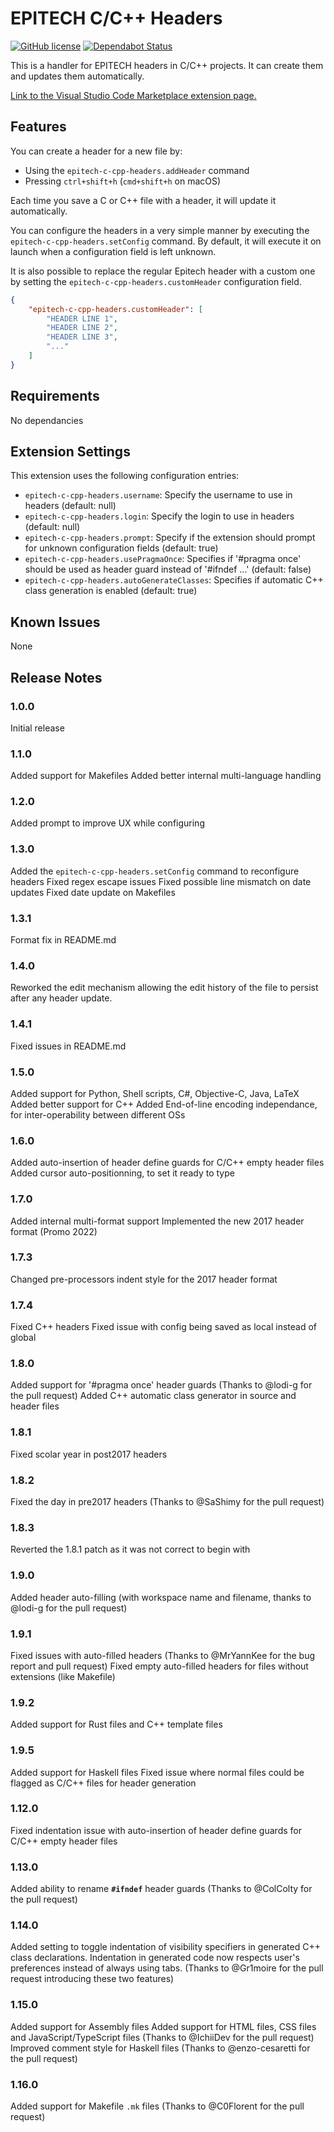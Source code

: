 EPITECH C/C++ Headers
=====================

[![GitHub license](https://img.shields.io/github/license/Hirevo/epitech-c-cpp-headers)](https://github.com/Hirevo/epitech-c-cpp-headers/blob/master/LICENSE)
[![Dependabot Status](https://api.dependabot.com/badges/status?host=github&repo=Hirevo/epitech-c-cpp-headers)](https://dependabot.com)

This is a handler for EPITECH headers in C/C++ projects.
It can create them and updates them automatically.

[Link to the Visual Studio Code Marketplace extension page.](https://marketplace.visualstudio.com/items?itemName=nicolaspolomack.epitech-c-cpp-headers)

Features
--------

You can create a header for a new file by:

- Using the `epitech-c-cpp-headers.addHeader` command
- Pressing `ctrl+shift+h` (`cmd+shift+h` on macOS)

Each time you save a C or C++ file with a header, it will update it automatically.

You can configure the headers in a very simple manner by executing the `epitech-c-cpp-headers.setConfig` command.
By default, it will execute it on launch when a configuration field is left unknown.

It is also possible to replace the regular Epitech header with a custom one by setting the `epitech-c-cpp-headers.customHeader` configuration field.

```json
{
    "epitech-c-cpp-headers.customHeader": [
        "HEADER LINE 1",
        "HEADER LINE 2",
        "HEADER LINE 3",
        "..."
    ]
}
```

Requirements
------------

No dependancies

Extension Settings
------------------

This extension uses the following configuration entries:

- `epitech-c-cpp-headers.username`: Specify the username to use in headers (default: null)
- `epitech-c-cpp-headers.login`: Specify the login to use in headers (default: null)
- `epitech-c-cpp-headers.prompt`: Specify if the extension should prompt for unknown configuration fields (default: true)
- `epitech-c-cpp-headers.usePragmaOnce`: Specifies if '#pragma once' should be used as header guard instead of '#ifndef ...' (default: false)
- `epitech-c-cpp-headers.autoGenerateClasses`: Specifies if automatic C++ class generation is enabled (default: true)

Known Issues
------------

None

Release Notes
-------------

### 1.0.0

Initial release

### 1.1.0

Added support for Makefiles
Added better internal multi-language handling

### 1.2.0

Added prompt to improve UX while configuring

### 1.3.0

Added the `epitech-c-cpp-headers.setConfig` command to reconfigure headers
Fixed regex escape issues
Fixed possible line mismatch on date updates
Fixed date update on Makefiles

### 1.3.1

Format fix in README.md

### 1.4.0

Reworked the edit mechanism allowing the edit history of the file to persist after any header update.

### 1.4.1

Fixed issues in README.md

### 1.5.0

Added support for Python, Shell scripts, C#, Objective-C, Java, LaTeX
Added better support for C++
Added End-of-line encoding independance, for inter-operability between different OSs

### 1.6.0

Added auto-insertion of header define guards for C/C++ empty header files
Added cursor auto-positionning, to set it ready to type

### 1.7.0

Added internal multi-format support
Implemented the new 2017 header format (Promo 2022)

### 1.7.3

Changed pre-processors indent style for the 2017 header format

### 1.7.4

Fixed C++ headers
Fixed issue with config being saved as local instead of global

### 1.8.0

Added support for '#pragma once' header guards (Thanks to @lodi-g for the pull request)
Added C++ automatic class generator in source and header files

### 1.8.1

Fixed scolar year in post2017 headers

### 1.8.2

Fixed the day in pre2017 headers (Thanks to @SaShimy for the pull request)

### 1.8.3

Reverted the 1.8.1 patch as it was not correct to begin with

### 1.9.0

Added header auto-filling (with workspace name and filename, thanks to @lodi-g for the pull request)

### 1.9.1

Fixed issues with auto-filled headers (Thanks to @MrYannKee for the bug report and pull request)
Fixed empty auto-filled headers for files without extensions (like Makefile)

### 1.9.2

Added support for Rust files and C++ template files

### 1.9.5

Added support for Haskell files
Fixed issue where normal files could be flagged as C/C++ files for header generation

### 1.12.0

Fixed indentation issue with auto-insertion of header define guards for C/C++ empty header files

### 1.13.0

Added ability to rename **`#ifndef`** header guards (Thanks to @ColColty for the pull request)

### 1.14.0

Added setting to toggle indentation of visibility specifiers in generated C++ class declarations.
Indentation in generated code now respects user's preferences instead of always using tabs.
(Thanks to @Gr1moire for the pull request introducing these two features)

### 1.15.0

Added support for Assembly files
Added support for HTML files, CSS files and JavaScript/TypeScript files (Thanks to @IchiiDev for the pull request)
Improved comment style for Haskell files (Thanks to @enzo-cesaretti for the pull request)

### 1.16.0

Added support for Makefile `.mk` files (Thanks to @C0Florent for the pull request)
